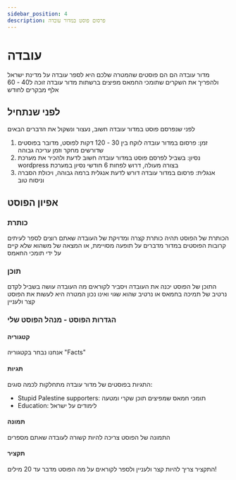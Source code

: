 ```yaml
---
sidebar_position: 4
description: פרסום פוסט במדור עובדה
---
```


# עובדה
מדור עובדה הם הם פוסטים שהמטרה שלכם היא לספר עובדה על מדינת ישראל
ולהפריך את השקרים שתומכי החמאס מפיצים ברשתות
מדור עובדה זוכה ל40 - 60 אלף מבקרים לחודש

## לפני שנתחיל
לפני שנפרסם פוסט במדור עובדה חשוב, נעצור ונשקול את הדברים הבאים
1. זמן: פרסום במדור עובדה לוקח בין 30 - 120 דקות לפוסט, מדובר בפוסטים שדורשים מחקר וזמן עריכה גבוהה
2. נסיון: בשביל לפרסם פוסט במדור עובדה חשוב לדעת ולהכיר את מערכת wordpress בצורה מעולה, דרוש לפחות 6 חודשי נסיון במערכת
3. אנגלית: פרסום במדור עובדה דורש לדעת אנגלית ברמה גבוהה, ויכולת הסברה וניסוח טוב

## אפיון הפוסט
### כותרת
הכותרת של הפוסט תהיה כותרת קצרה ומדויקת של העובדה שאתם רוצים לספר
לעיתים קרובות הפוסטים במדור מדברים על תופעה מסויימת, או המצאה של משהוא שלא קיים
על ידי תומכי החאמס
### תוכן
התוכן של הפוסט יכנה את העובדה ויסביר לקוראים מה העובדה עושה בשביל לקדם נרטיב של תמיכה בחמאס
או נרטיב שהוא שגוי ואינו נכון
המטרה היא לעשות את הפוסט קצר ולעניין
### הגדרות הפוסט - מנהל הפוסט שלי
#### קטגוריה
אנחנו נבחר בקטגוריה "Facts"
#### תגיות
התגיות בפוסטים של מדור עובדה מתחלקות לכמה סוגים:
- Stupid Palestine supporters: תומכי חמאס שמפיצים תוכן שקרי ומטעה
- Education: לימודים על ישראל
#### תמונה
התמונה של הפוסט צריכה להיות קשורה לעובדה שאתם מספרים
#### תקציר
התקציר צריך להיות קצר ולעניין ולספר לקוראים על מה הפוסט מדבר
עד 20 מילים!
